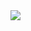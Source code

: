 <img src = "![Screenshot_20240311_133615](https://github.com/4072-jenish/ecom_app/assets/150036720/85375a8c-c579-44a4-917c-815ea5cc1f02)" vwidth = "300">
